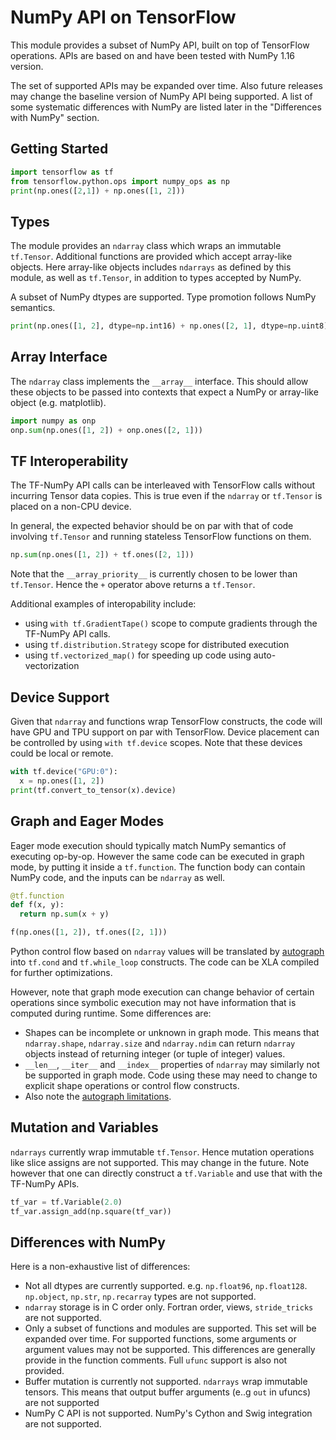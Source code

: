 # NumPy API on TensorFlow

This module provides a subset of NumPy API, built on top of TensorFlow
operations. APIs are based on and have been tested with NumPy 1.16 version.

The set of supported APIs may be expanded over time. Also future releases may
change the baseline version of NumPy API being supported. A list of some
systematic differences with NumPy are listed later in the "Differences with
NumPy" section.

## Getting Started

```python
import tensorflow as tf
from tensorflow.python.ops import numpy_ops as np
print(np.ones([2,1]) + np.ones([1, 2]))
```

## Types

The module provides an `ndarray` class which wraps an immutable `tf.Tensor`.
Additional functions are provided which accept array-like objects. Here
array-like objects includes `ndarrays` as defined by this module, as well as
`tf.Tensor`, in addition to types accepted by NumPy.

A subset of NumPy dtypes are supported. Type promotion follows NumPy
semantics.

```python
print(np.ones([1, 2], dtype=np.int16) + np.ones([2, 1], dtype=np.uint8))
```

## Array Interface

The `ndarray` class implements the `__array__` interface. This should allow
these objects to be passed into contexts that expect a NumPy or array-like
object (e.g. matplotlib).

```python
import numpy as onp
onp.sum(np.ones([1, 2]) + onp.ones([2, 1]))
```


## TF Interoperability

The TF-NumPy API calls can be interleaved with TensorFlow calls
without incurring Tensor data copies. This is true even if the `ndarray` or
`tf.Tensor` is placed on a non-CPU device.

In general, the expected behavior should be on par with that of code involving
`tf.Tensor` and running stateless TensorFlow functions on them.

```python
np.sum(np.ones([1, 2]) + tf.ones([2, 1]))
```

Note that the `__array_priority__` is currently chosen to be lower than
`tf.Tensor`. Hence the `+` operator above returns a `tf.Tensor`.

Additional examples of interopability include:

*  using `with tf.GradientTape()` scope to compute gradients through the
  TF-NumPy API calls.
*  using `tf.distribution.Strategy` scope for distributed execution
*  using `tf.vectorized_map()` for speeding up code using auto-vectorization



## Device Support

Given that `ndarray` and functions wrap TensorFlow constructs, the code will
have GPU and TPU support on par with TensorFlow. Device placement can be
controlled by using `with tf.device` scopes. Note that these devices could
be local or remote.

```python
with tf.device("GPU:0"):
  x = np.ones([1, 2])
print(tf.convert_to_tensor(x).device)
```

## Graph and Eager Modes

Eager mode execution should typically match NumPy semantics of executing
op-by-op. However the same code can be executed in graph mode, by putting it
inside a `tf.function`. The function body can contain NumPy code, and the inputs
can be `ndarray` as well.

```python
@tf.function
def f(x, y):
  return np.sum(x + y)

f(np.ones([1, 2]), tf.ones([2, 1]))
```
Python control flow based on `ndarray` values will be translated by
[autograph](https://www.tensorflow.org/code/tensorflow/python/autograph/g3doc/reference/index.md)
into `tf.cond` and `tf.while_loop` constructs. The code can be XLA compiled
for further optimizations.

However, note that graph mode execution can change behavior of certain
operations since symbolic execution may not have information that is computed
during runtime. Some differences are:

*   Shapes can be incomplete or unknown in graph mode. This means that
    `ndarray.shape`, `ndarray.size` and `ndarray.ndim` can return `ndarray`
    objects instead of returning integer (or tuple of integer) values.
*   `__len__`, `__iter__` and `__index__` properties of `ndarray`
    may similarly not be supported in graph mode. Code using these
    may need to change to explicit shape operations or control flow
    constructs.
*   Also note the [autograph limitations](https://www.tensorflow.org/code/tensorflow/python/autograph/g3doc/reference/limitations.md).


## Mutation and Variables

`ndarrays` currently wrap immutable `tf.Tensor`. Hence mutation
operations like slice assigns are not supported. This may change in the future.
Note however that one can directly construct a `tf.Variable` and use that with
the TF-NumPy APIs.

```python
tf_var = tf.Variable(2.0)
tf_var.assign_add(np.square(tf_var))
```

## Differences with NumPy

Here is a non-exhaustive list of differences:

*   Not all dtypes are currently supported. e.g. `np.float96`, `np.float128`.
    `np.object`, `np.str`, `np.recarray` types are not supported.
*   `ndarray` storage is in C order only. Fortran order, views, `stride_tricks`
    are not supported.
*   Only a subset of functions and modules are supported. This set will be
    expanded over time. For supported functions, some arguments or argument
    values may not be supported. This differences are generally provide in the
    function comments. Full `ufunc` support is also not provided.
*   Buffer mutation is currently not supported. `ndarrays` wrap immutable
    tensors. This means that output buffer arguments (e..g `out` in ufuncs) are
    not supported
*   NumPy C API is not supported. NumPy's Cython and Swig integration are not
    supported.
